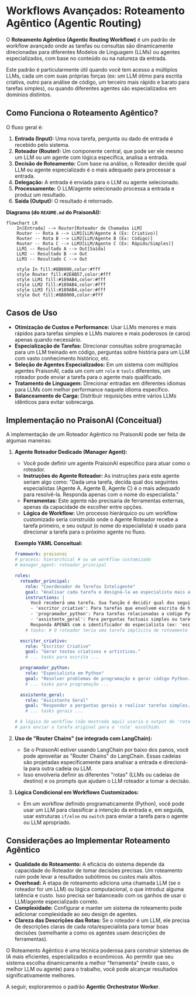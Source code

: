 # Workflows Avançados: Roteamento Agêntico (Agentic Routing)

O **Roteamento Agêntico (Agentic Routing Workflow)** é um padrão de workflow avançado onde as tarefas ou consultas são dinamicamente direcionadas para diferentes Modelos de Linguagem (LLMs) ou agentes especializados, com base no conteúdo ou na natureza da entrada.

Este padrão é particularmente útil quando você tem acesso a múltiplos LLMs, cada um com suas próprias forças (ex: um LLM ótimo para escrita criativa, outro para análise de código, um terceiro mais rápido e barato para tarefas simples), ou quando diferentes agentes são especializados em domínios distintos.

## Como Funciona o Roteamento Agêntico?

O fluxo geral é:

1.  **Entrada (Input):** Uma nova tarefa, pergunta ou dado de entrada é recebido pelo sistema.
2.  **Roteador (Router):** Um componente central, que pode ser ele mesmo um LLM ou um agente com lógica específica, analisa a entrada.
3.  **Decisão de Roteamento:** Com base na análise, o Roteador decide qual LLM ou agente especializado é o mais adequado para processar a entrada.
4.  **Delegação:** A entrada é enviada para o LLM ou agente selecionado.
5.  **Processamento:** O LLM/agente selecionado processa a entrada e produz um resultado.
6.  **Saída (Output):** O resultado é retornado.

**Diagrama (do `README.md` do PraisonAI):**
```mermaid
flowchart LR
    In[Entrada] --> Router[Roteador de Chamadas LLM]
    Router -- Rota A --> LLM1[LLM/Agente A (Ex: Criativo)]
    Router -- Rota B --> LLM2[LLM/Agente B (Ex: Código)]
    Router -- Rota C --> LLM3[LLM/Agente C (Ex: Rápido/Simples)]
    LLM1 -- Resultado A --> Out[Saída]
    LLM2 -- Resultado B --> Out
    LLM3 -- Resultado C --> Out

    style In fill:#8B0000,color:#fff
    style Router fill:#2E8B57,color:#fff
    style LLM1 fill:#189AB4,color:#fff
    style LLM2 fill:#189AB4,color:#fff
    style LLM3 fill:#189AB4,color:#fff
    style Out fill:#8B0000,color:#fff
```

## Casos de Uso

*   **Otimização de Custos e Performance:** Usar LLMs menores e mais rápidos para tarefas simples e LLMs maiores e mais poderosos (e caros) apenas quando necessário.
*   **Especialização de Tarefas:** Direcionar consultas sobre programação para um LLM treinado em código, perguntas sobre história para um LLM com vasto conhecimento histórico, etc.
*   **Seleção de Agentes Especializados:** Em um sistema com múltiplos agentes PraisonAI, cada um com um `role` e `tools` diferentes, um roteador pode enviar a tarefa para o agente mais qualificado.
*   **Tratamento de Linguagem:** Direcionar entradas em diferentes idiomas para LLMs com melhor performance naquele idioma específico.
*   **Balanceamento de Carga:** Distribuir requisições entre vários LLMs idênticos para evitar sobrecarga.

## Implementação no PraisonAI (Conceitual)

A implementação de um Roteador Agêntico no PraisonAI pode ser feita de algumas maneiras:

1.  **Agente Roteador Dedicado (Manager Agent):**
    *   Você pode definir um agente PraisonAI específico para atuar como o roteador.
    *   **Instruções do Agente Roteador:** As instruções para este agente seriam algo como: "Dada uma tarefa, decida qual dos seguintes especialistas (Agente A, Agente B, Agente C) é o mais adequado para resolvê-la. Responda apenas com o nome do especialista."
    *   **Ferramentas:** Este agente não precisaria de ferramentas externas, apenas da capacidade de escolher entre opções.
    *   **Lógica de Workflow:** Um processo hierárquico ou um workflow customizado seria construído onde o Agente Roteador recebe a tarefa primeiro, e seu output (o nome do especialista) é usado para direcionar a tarefa para o próximo agente no fluxo.

    **Exemplo YAML Conceitual:**
    ```yaml
    framework: praisonai
    # process: hierarchical # ou um workflow customizado
    # manager_agent: roteador_principal

    roles:
      roteador_principal:
        role: "Coordenador de Tarefas Inteligente"
        goal: "Analisar cada tarefa e designá-la ao especialista mais apropriado."
        instructions: |
          Você receberá uma tarefa. Sua função é decidir qual dos seguintes especialistas deve lidar com ela:
          - 'escritor_criativo': Para tarefas que envolvem escrita de histórias, poemas, roteiros.
          - 'programador_python': Para tarefas relacionadas a código Python, algoritmos ou scripts.
          - 'assistente_geral': Para perguntas factuais simples ou tarefas gerais.
          Responda APENAS com o identificador do especialista (ex: 'escritor_criativo').
        # tasks: # O roteador teria uma tarefa implícita de roteamento

      escritor_criativo:
        role: "Escritor Criativo"
        goal: "Gerar textos criativos e artísticos."
        # ... tasks para escrita ...

      programador_python:
        role: "Especialista em Python"
        goal: "Resolver problemas de programação e gerar código Python."
        # ... tasks para programação ...

      assistente_geral:
        role: "Assistente Geral"
        goal: "Responder a perguntas gerais e realizar tarefas simples."
        # ... tasks gerais ...

    # A lógica do workflow (não mostrada aqui) usaria o output do 'roteador_principal'
    # para enviar a tarefa original para o 'role' escolhido.
    ```

2.  **Uso de "Router Chains" (se integrado com LangChain):**
    *   Se o PraisonAI estiver usando LangChain por baixo dos panos, você pode aproveitar as "Router Chains" do LangChain. Essas cadeias são projetadas especificamente para analisar a entrada e direcioná-la para outra cadeia ou LLM.
    *   Isso envolveria definir as diferentes "rotas" (LLMs ou cadeias de destino) e os prompts que ajudam o LLM roteador a tomar a decisão.

3.  **Lógica Condicional em Workflows Customizados:**
    *   Em um workflow definido programaticamente (Python), você pode usar um LLM para classificar a intenção da entrada e, em seguida, usar estruturas `if/else` ou `switch` para enviar a tarefa para o agente ou LLM apropriado.

## Considerações ao Implementar Roteamento Agêntico

*   **Qualidade do Roteamento:** A eficácia do sistema depende da capacidade do Roteador de tomar decisões precisas. Um roteamento ruim pode levar a resultados subótimos ou custos mais altos.
*   **Overhead:** A etapa de roteamento adiciona uma chamada LLM (se o roteador for um LLM) ou lógica computacional, o que introduz alguma latência e custo. Isso precisa ser balanceado com os ganhos de usar o LLM/agente especializado correto.
*   **Complexidade:** Configurar e manter um sistema de roteamento pode adicionar complexidade ao seu design de agentes.
*   **Clareza das Descrições das Rotas:** Se o roteador é um LLM, ele precisa de descrições claras de cada rota/especialista para tomar boas decisões (semelhante a como os agentes usam descrições de ferramentas).

O Roteamento Agêntico é uma técnica poderosa para construir sistemas de IA mais eficientes, especializados e econômicos. Ao permitir que seu sistema escolha dinamicamente a melhor "ferramenta" (neste caso, o melhor LLM ou agente) para o trabalho, você pode alcançar resultados significativamente melhores.

A seguir, exploraremos o padrão **Agentic Orchestrator Worker**.
